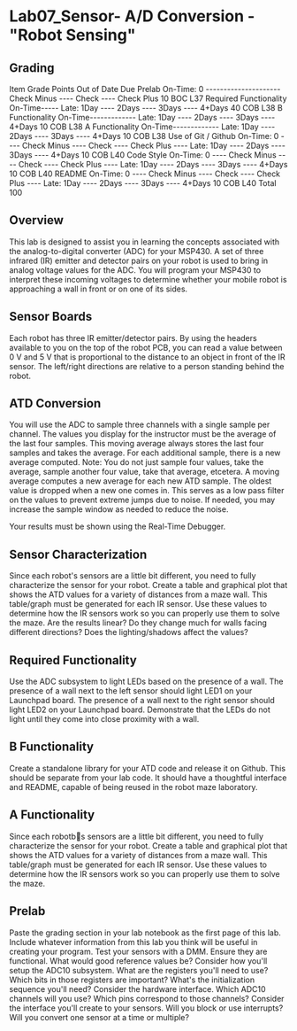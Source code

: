 Lab07_Sensor- A/D Conversion - "Robot Sensing"
=====================================

Grading
-----------

Item                                                                    	  Grade 	                                             Points 	Out of 	Date 	Due
Prelab 	On-Time: 0 --------------------- Check Minus ---- Check ---- Check Plus 	                         	10 		BOC L37
Required Functionality 	On-Time----- Late: 1Day ---- 2Days ---- 3Days ---- 4+Days 		               40 		COB L38
B Functionality 	On-Time------------- Late: 1Day ---- 2Days ---- 3Days ---- 4+Days                 		10 		COB L38
A Functionality 	On-Time------------- Late: 1Day ---- 2Days ---- 3Days ---- 4+Days 	                	10 		COB L38
Use of Git / Github 	On-Time: 0 ---- Check Minus ---- Check ---- Check Plus ----
                                                              Late: 1Day ---- 2Days ---- 3Days ---- 4+Days                		10 		COB L40
Code Style 	On-Time: 0 ---- Check Minus ---- Check ---- Check Plus ---- 
                                                             Late: 1Day ---- 2Days ---- 3Days ---- 4+Days                 		10 		COB L40
README 	On-Time: 0 ---- Check Minus ---- Check ---- Check Plus ---- 
                                                            Late: 1Day ---- 2Days ---- 3Days ---- 4+Days 	                  	10 		COB L40
Total                                                                                                                                  		          	100 	



Overview
--------------

This lab is designed to assist you in learning the concepts associated with the analog-to-digital
converter (ADC) for your MSP430. A set of three infrared (IR) emitter and detector pairs on your
robot is used to bring in analog voltage values for the ADC. You will program your MSP430 to 
interpret these incoming voltages to determine whether your mobile robot is approaching a wall in front or on one of its sides. 


Sensor Boards
------------------

Each robot has three IR emitter/detector pairs. 
By using the headers available to you on the top of the robot PCB, you can read a value between
0 V and 5 V that is proportional to the distance to an object in front of the IR sensor. The left/right directions are relative to a person standing behind the robot.

ATD Conversion
-----------------------

You will use the ADC to sample three channels with a single sample per channel. The values
you display for the instructor must be the average of the last four samples. This moving 
average always stores the last four samples and takes the average. For each additional sample,
there is a new average computed. Note: You do not just sample four values, take the average,
sample another four value, take that average, etcetera. A moving average computes a new average
for each new ATD sample. The oldest value is dropped when a new one comes in. This serves as 
a low pass filter on the values to prevent extreme jumps due to noise. If needed, you may increase
the sample window as needed to reduce the noise.

Your results must be shown using the Real-Time Debugger.

Sensor Characterization
----------------------------

Since each robot's sensors are a little bit different, you need to fully characterize the
sensor for your robot. Create a table and graphical plot that shows the ATD values for a 
variety of distances from a maze wall. This table/graph must be generated for each IR sensor.
Use these values to determine how the IR sensors work so you can properly use them to solve
the maze. Are the results linear? Do they change much for walls facing different directions?
Does the lighting/shadows affect the values?


Required Functionality
------------------------------

Use the ADC subsystem to light LEDs based on the presence of a wall. The presence of a wall next to the left sensor should light LED1 on your Launchpad board. The presence of a wall next to the right sensor should light LED2 on your Launchpad board. Demonstrate that the LEDs do not light until they come into close proximity with a wall.

B Functionality
-------------------

Create a standalone library for your ATD code and release it on Github. This should be separate from your lab code. It should have a thoughtful interface and README, capable of being reused in the robot maze laboratory.

A Functionality
-------------------

Since each robotbs sensors are a little bit different, you need to fully characterize the sensor for your robot. Create a table and graphical plot that shows the ATD values for a variety of distances from a maze wall. This table/graph must be generated for each IR sensor. Use these values to determine how the IR sensors work so you can properly use them to solve the maze.

Prelab
--------

Paste the grading section in your lab notebook as the first page of this lab.
Include whatever information from this lab you think will be useful in creating your program.
Test your sensors with a DMM. Ensure they are functional. What would good reference values be?
Consider how you'll setup the ADC10 subsystem. What are the registers you'll need to use? Which bits in those registers are important? What's the initialization sequence you'll need?
Consider the hardware interface. Which ADC10 channels will you use? Which pins correspond to those channels?
Consider the interface you'll create to your sensors. Will you block or use interrupts? Will you convert one sensor at a time or multiple?
